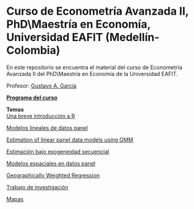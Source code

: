# Curso de Econometría Avanzada II, PhD\Maestría en Economía, Universidad EAFIT (Medellín-Colombia)
En este repositorio se encuentra el material del curso de Econometría Avanzada II del PhD\Maestría en Economía de la Universidad EAFIT.

Profesor: [Gustavo A. García](https://gusgarciacruz.github.io/cv)

[**Programa del curso**](https://gusgarciacruz.github.io/EconometriaAvanzadaII/EC0809Econometria2-2023II.pdf)<br>

**Temas**<br>
[Una breve introducción a R](https://gusgarciacruz.github.io/EbookR_introduccion/)

[Modelos lineales de datos panel](https://gusgarciacruz.github.io/EconometriaAvanzadaII/ModelosPanel/ModelosPanel.html)

[Estimation of linear panel data models using GMM](https://gusgarciacruz.github.io/EconometriaAvanzadaII/ModelosPanelGMM/ModelosPanelGMM.html)

[Estimación bajo exogeneidad secuencial](https://gusgarciacruz.github.io/EconometriaAvanzadaII/ExogeneidadSecuencial/ExogeneidadSecuencial.html)

[Modelos espaciales en datos panel](https://gusgarciacruz.github.io/EconometriaAvanzadaII/ModelosPanelEspacial/ModelosPanelEspacial.html)

[Geographically Weighted Regression](https://gusgarciacruz.github.io/EconometriaAvanzadaII/GWR/GWR.html)

[Trabajo de investigación](https://gusgarciacruz.github.io/EconometriaAvanzadaII/TrabajoInvestigacion/Researchwork2023-II.pdf)

[Mapas](https://github.com/gusgarciacruz/EconometriaAvanzadaII/tree/main/Mapas)
